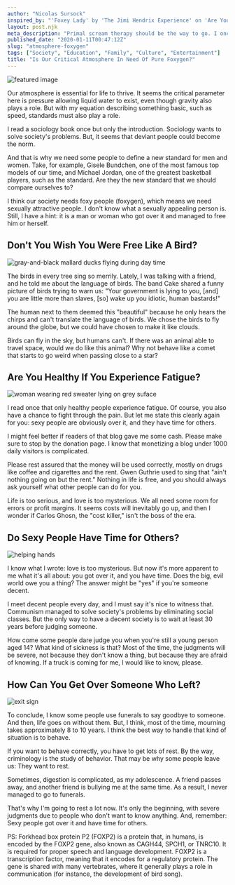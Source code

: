 ```yaml
---
author: "Nicolas Sursock"
inspired_by: "'Foxey Lady' by 'The Jimi Hendrix Experience' on 'Are You Experienced'"
layout: post.njk
meta_description: "Primal scream therapy should be the way to go. I once wanted to scream at my environment. It was mediocre bourgeoisie everywhere."
published_date: "2020-01-11T00:47:12Z"
slug: "atmosphere-foxygen"
tags: ["Society", "Education", "Family", "Culture", "Entertainment"]
title: "Is Our Critical Atmosphere In Need Of Pure Foxygen?"
---
```


![featured image](https://images.unsplash.com/photo-1562053827-8a0c88cc36b0?ixlib=rb-4.0.3&ixid=MnwxMjA3fDB8MHxwaG90by1wYWdlfHx8fGVufDB8fHx8&auto=format&fit=crop)

Our atmosphere is essential for life to thrive. It seems the critical parameter here is pressure allowing liquid water to exist, even though gravity also plays a role. But with my equation describing something basic, such as speed, standards must also play a role.

I read a sociology book once but only the introduction. Sociology wants to solve society's problems. But, it seems that deviant people could become the norm.

And that is why we need some people to define a new standard for men and women. Take, for example, Gisele Bundchen, one of the most famous top models of our time, and Michael Jordan, one of the greatest basketball players, such as the standard. Are they the new standard that we should compare ourselves to?

I think our society needs foxy people (foxygen), which means we need sexually attractive people. I don't know what a sexually appealing person is. Still, I have a hint: it is a man or woman who got over it and managed to free him or herself.

## Don't You Wish You Were Free Like A Bird?

![gray-and-black mallard ducks flying during day time](https://images.unsplash.com/photo-1484704324500-528d0ae4dc7d?ixlib=rb-4.0.3&ixid=MnwxMjA3fDB8MHxwaG90by1wYWdlfHx8fGVufDB8fHx8&auto=format&fit=crop&q=80&w=800&h=600)

The birds in every tree sing so merrily. Lately, I was talking with a friend, and he told me about the language of birds. The band Cake shared a funny picture of birds trying to warn us: "Your government is lying to you, [and] you are little more than slaves, [so] wake up you idiotic, human bastards!"

The human next to them deemed this "beautiful" because he only hears the chirps and can't translate the language of birds. We chose the birds to fly around the globe, but we could have chosen to make it like clouds.

Birds can fly in the sky, but humans can't. If there was an animal able to travel space, would we do like this animal? Why not behave like a comet that starts to go weird when passing close to a star?

## Are You Healthy If You Experience Fatigue?

![woman wearing red sweater lying on grey suface](https://images.unsplash.com/photo-1567175151096-943df7064dbd?ixlib=rb-4.0.3&ixid=MnwxMjA3fDB8MHxwaG90by1wYWdlfHx8fGVufDB8fHx8&auto=format&fit=crop&q=80&w=800&h=600)

I read once that only healthy people experience fatigue. Of course, you also have a chance to fight through the pain. But let me state this clearly again for you: sexy people are obviously over it, and they have time for others.

I might feel better if readers of that blog gave me some cash. Please make sure to stop by the donation page. I know that monetizing a blog under 1000 daily visitors is complicated.

Please rest assured that the money will be used correctly, mostly on drugs like coffee and cigarettes and the rent. Gwen Guthrie used to sing that "ain't nothing going on but the rent." Nothing in life is free, and you should always ask yourself what other people can do for you.

Life is too serious, and love is too mysterious. We all need some room for errors or profit margins. It seems costs will inevitably go up, and then I wonder if Carlos Ghosn, the "cost killer," isn't the boss of the era.

## Do Sexy People Have Time for Others?

![helping hands](https://images.unsplash.com/photo-1544027993-37dbfe43562a?ixlib=rb-4.0.3&ixid=MnwxMjA3fDB8MHxwaG90by1wYWdlfHx8fGVufDB8fHx8&auto=format&fit=crop&q=80&w=800&h=600)

I know what I wrote: love is too mysterious. But now it's more apparent to me what it's all about: you got over it, and you have time. Does the big, evil world owe you a thing? The answer might be "yes" if you're someone decent.

I meet decent people every day, and I must say it's nice to witness that. Communism managed to solve society's problems by eliminating social classes. But the only way to have a decent society is to wait at least 30 years before judging someone.

How come some people dare judge you when you're still a young person aged 14? What kind of sickness is that? Most of the time, the judgments will be severe, not because they don't know a thing, but because they are afraid of knowing. If a truck is coming for me, I would like to know, please.

## How Can You Get Over Someone Who Left?

![exit sign](https://images.unsplash.com/photo-1633007751743-660991460c7a?ixlib=rb-4.0.3&ixid=MnwxMjA3fDB8MHxwaG90by1wYWdlfHx8fGVufDB8fHx8&auto=format&fit=crop&q=80&w=800&h=600)

To conclude, I know some people use funerals to say goodbye to someone. And then, life goes on without them. But, I think, most of the time, mourning takes approximately 8 to 10 years. I think the best way to handle that kind of situation is to behave.

If you want to behave correctly, you have to get lots of rest. By the way, criminology is the study of behavior. That may be why some people leave us: They want to rest.

Sometimes, digestion is complicated, as my adolescence. A friend passes away, and another friend is bullying me at the same time. As a result, I never managed to go to funerals.

That's why I'm going to rest a lot now. It's only the beginning, with severe judgments due to people who don't want to know anything. And, remember: Sexy people got over it and have time for others.

PS: Forkhead box protein P2 (FOXP2) is a protein that, in humans, is encoded by the FOXP2 gene, also known as CAGH44, SPCH1, or TNRC10. It is required for proper speech and language development. FOXP2 is a transcription factor, meaning that it encodes for a regulatory protein. The gene is shared with many vertebrates, where it generally plays a role in communication (for instance, the development of bird song). 
